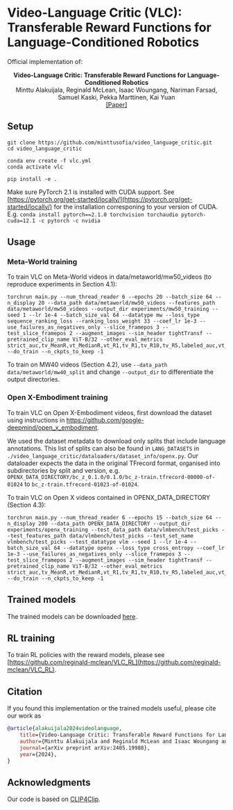 # Video-Language Critic (VLC): Transferable Reward Functions for Language-Conditioned Robotics
Official implementation of:
<p align="center"><b>Video-Language Critic: Transferable Reward Functions for Language-Conditioned Robotics</b><br>
Minttu Alakuijala, Reginald McLean, Isaac Woungang, Nariman Farsad, Samuel Kaski, Pekka Marttinen, Kai Yuan<br>
<a href=https://arxiv.org/abs/2405.19988>[Paper]</a><br>

## Setup

```
git clone https://github.com/minttusofia/video_language_critic.git
cd video_language_critic

conda env create -f vlc.yml
conda activate vlc

pip install -e .
```
Make sure PyTorch 2.1 is installed with CUDA support. See [https://pytorch.org/get-started/locally/](https://pytorch.org/get-started/locally/) for the installation corresponing to your version of CUDA. E.g. `conda install pytorch==2.1.0 torchvision torchaudio pytorch-cuda=12.1 -c pytorch -c nvidia`

## Usage

### Meta-World training
To train VLC on Meta-World videos in data/metaworld/mw50_videos (to reproduce experiments in Section 4.1):
```
torchrun main.py --num_thread_reader 6 --epochs 20 --batch_size 64 --n_display 20 --data_path data/metaworld/mw50_videos --features_path data/metaworld/mw50_videos --output_dir experiments/mw50_training --seed 1 --lr 1e-4 --batch_size_val 64 --datatype mw --loss_type sequence_ranking_loss --ranking_loss_weight 33 --coef_lr 1e-3 --use_failures_as_negatives_only --slice_framepos 3 --test_slice_framepos 2 --augment_images --sim_header tightTransf --pretrained_clip_name ViT-B/32 --other_eval_metrics strict_auc,tv_MeanR,vt_MedianR,vt_R1,tv_R1,tv_R10,tv_R5,labeled_auc,vt_loss --do_train --n_ckpts_to_keep -1
```
To train on MW40 videos (Section 4.2), use `--data_path data/metaworld/mw40_split` and change `--output_dir` to differentiate the output directories.


### Open X-Embodiment training

To train VLC on Open X-Embodiment videos, first download the dataset using instructions in https://github.com/google-deepmind/open_x_embodiment.

We used the dataset metadata to download only splits that include language annotations. This list of splits can also be found in `LANG_DATASETS` in `./video_language_critic/dataloaders/dataset_info/openx.py`. Our dataloader expects the data in the original TFrecord format, organised into subdirectories by split and version, e.g. `OPENX_DATA_DIRECTORY/bc_z_0.1.0/0.1.0/bc_z-train.tfrecord-00000-of-01024` to `bc_z-train.tfrecord-01023-of-01024`.

To train VLC on Open X videos contained in OPENX_DATA_DIRECTORY (Section 4.3):
```
torchrun main.py --num_thread_reader 6 --epochs 15 --batch_size 64 --n_display 200 --data_path OPENX_DATA_DIRECTORY --output_dir experiments/openx_training --test_data_path data/vlmbench/test_picks --test_features_path data/vlmbench/test_picks --test_set_name vlmbench/test_picks --test_datatype vlm --seed 1 --lr 1e-4 --batch_size_val 64 --datatype openx --loss_type cross_entropy --coef_lr 1e-3 --use_failures_as_negatives_only --slice_framepos 3 --test_slice_framepos 2 --augment_images --sim_header tightTransf --pretrained_clip_name ViT-B/32 --other_eval_metrics strict_auc,tv_MeanR,vt_MedianR,vt_R1,tv_R1,tv_R10,tv_R5,labeled_auc,vt_loss --do_train --n_ckpts_to_keep -1
```

## Trained models

The trained models can be downloaded [here](https://aaltofi-my.sharepoint.com/:f:/g/personal/minttu_alakuijala_aalto_fi/EvDb_h6Dum5Joh703sCA9JIBJ16VPFz79_lJkTowv53VEg?e=znFaAY).

## RL training

To train RL policies with the reward models, please see [https://github.com/reginald-mclean/VLC_RL](https://github.com/reginald-mclean/VLC_RL).


## Citation

If you found this implementation or the trained models useful, please cite our work as
```bibtex
@article{alakuijala2024videolanguage,
    title={Video-Language Critic: Transferable Reward Functions for Language-Conditioned Robotics},
    author={Minttu Alakuijala and Reginald McLean and Isaac Woungang and Nariman Farsad and Samuel Kaski and Pekka Marttinen and Kai Yuan},
    journal={arXiv preprint arXiv:2405.19988},
    year={2024},
}
```


## Acknowledgments
Our code is based on [CLIP4Clip](https://github.com/ArrowLuo/CLIP4Clip).
